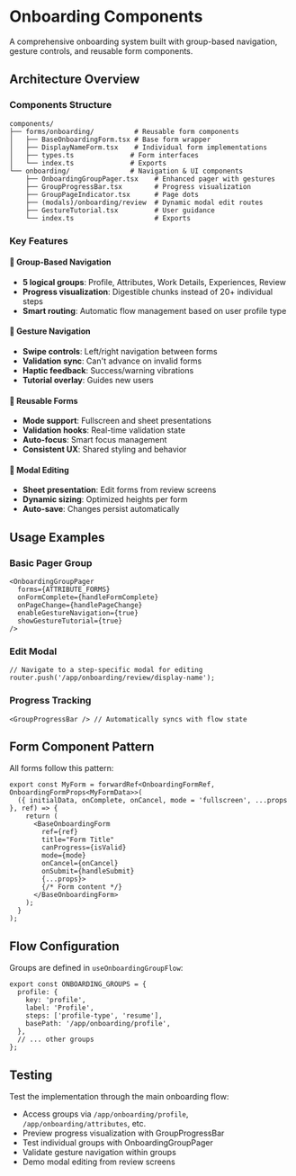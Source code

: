 # Onboarding Components

A comprehensive onboarding system built with group-based navigation, gesture controls, and reusable form components.

## Architecture Overview

### Components Structure

```
components/
├── forms/onboarding/          # Reusable form components
│   ├── BaseOnboardingForm.tsx # Base form wrapper
│   ├── DisplayNameForm.tsx    # Individual form implementations
│   ├── types.ts              # Form interfaces
│   └── index.ts              # Exports
└── onboarding/               # Navigation & UI components
    ├── OnboardingGroupPager.tsx    # Enhanced pager with gestures
    ├── GroupProgressBar.tsx        # Progress visualization
    ├── GroupPageIndicator.tsx      # Page dots
    ├── (modals)/onboarding/review  # Dynamic modal edit routes
    ├── GestureTutorial.tsx         # User guidance
    └── index.ts                    # Exports
```

### Key Features

#### 🎯 Group-Based Navigation

- **5 logical groups**: Profile, Attributes, Work Details, Experiences, Review
- **Progress visualization**: Digestible chunks instead of 20+ individual steps
- **Smart routing**: Automatic flow management based on user profile type

#### 🤏 Gesture Navigation

- **Swipe controls**: Left/right navigation between forms
- **Validation sync**: Can't advance on invalid forms
- **Haptic feedback**: Success/warning vibrations
- **Tutorial overlay**: Guides new users

#### 📝 Reusable Forms

- **Mode support**: Fullscreen and sheet presentations
- **Validation hooks**: Real-time validation state
- **Auto-focus**: Smart focus management
- **Consistent UX**: Shared styling and behavior

#### 🔄 Modal Editing

- **Sheet presentation**: Edit forms from review screens
- **Dynamic sizing**: Optimized heights per form
- **Auto-save**: Changes persist automatically

## Usage Examples

### Basic Pager Group

```tsx
<OnboardingGroupPager
  forms={ATTRIBUTE_FORMS}
  onFormComplete={handleFormComplete}
  onPageChange={handlePageChange}
  enableGestureNavigation={true}
  showGestureTutorial={true}
/>
```

### Edit Modal

```tsx
// Navigate to a step-specific modal for editing
router.push('/app/onboarding/review/display-name');
```

### Progress Tracking

```tsx
<GroupProgressBar /> // Automatically syncs with flow state
```

## Form Component Pattern

All forms follow this pattern:

```tsx
export const MyForm = forwardRef<OnboardingFormRef, OnboardingFormProps<MyFormData>>(
  ({ initialData, onComplete, onCancel, mode = 'fullscreen', ...props }, ref) => {
    return (
      <BaseOnboardingForm
        ref={ref}
        title="Form Title"
        canProgress={isValid}
        mode={mode}
        onCancel={onCancel}
        onSubmit={handleSubmit}
        {...props}>
        {/* Form content */}
      </BaseOnboardingForm>
    );
  }
);
```

## Flow Configuration

Groups are defined in `useOnboardingGroupFlow`:

```tsx
export const ONBOARDING_GROUPS = {
  profile: {
    key: 'profile',
    label: 'Profile',
    steps: ['profile-type', 'resume'],
    basePath: '/app/onboarding/profile',
  },
  // ... other groups
};
```

## Testing

Test the implementation through the main onboarding flow:

- Access groups via `/app/onboarding/profile`, `/app/onboarding/attributes`, etc.
- Preview progress visualization with GroupProgressBar
- Test individual groups with OnboardingGroupPager
- Validate gesture navigation within groups
- Demo modal editing from review screens
